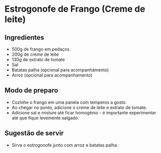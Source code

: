 # Estrogonofe de Frango (Creme de leite)

## Ingredientes
- 500g de frango em pedaços
- 200g de creme de leite
- 130g de extrato de tomate
- Sal
- Batatas palha (opcional para acompanhamento)
- Arroz (opcional para acompanhamento)

## Modo de preparo
- Cozinhe o frango em uma panela com temperos a gosto.
- Ao chegar no ponto, adicione o creme de leite e extrato de tomate.
- Adicione sal e misture até ficar homogênio - é importante experimentar até que fique levemente salgado.

## Sugestão de servir
- Sirva o estrogonofe junto com arroz e batatas palha.
